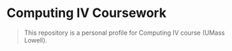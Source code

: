# Computing IV Coursework

> This repository is a personal profile for Computing IV course (UMass Lowell).